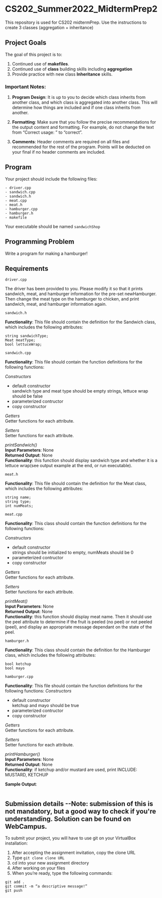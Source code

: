 # CS202_Summer2022_MidtermPrep2

This repository is used for CS202 midtermPrep. Use the instructions to create 3 classes (aggregation + inheritance)

## Project Goals
The goal of this project is to:
1.	Continued use of **makefiles**.
2.  Continued use of **class** building skills including **aggregation**
3.  Provide practice with new class **Inheritance** skills.

### Important Notes:
1.    **Program Design**: It is up to you to decide which class inherits from another class, and which class is aggregated into another class. This will determine how things are included and if one class inherits from another.

2.    **Formatting**: Make sure that you follow the precise recommendations for the output content and formatting. For example, do not change the text from “Correct usage: ” to “correct”. 

3.    **Comments**: Header comments are required on all files and recommended for the rest of the program. Points will be deducted on your final if no header comments are included.
## Program
Your project should include the following files:
```
- driver.cpp
- sandwich.cpp
- sandwich.h
- meat.cpp
- meat.h
- hamburger.cpp
- hamburger.h
- makefile  
```
Your executable should be named ```sandwichShop```
## Programming Problem
Write a program for making a hamburger!

## Requirements
```
driver.cpp
```
The driver has been provided to you. Please modify it so that it prints sandwich, meat, and hamburger information for the pre-set newHamburger. Then change the meat type on the hamburger to chicken, and print sandwich, meat, and hamburger information again.

```
sandwich.h
```
**Functionality**: This file should contain the definition for the Sandwich class, which includes the following attributes:  
```
string sandwichType;
Meat meatType; 
bool lettuceWrap;
```
```
sandwich.cpp
```
**Functionality**: This file should contain the function definitions for the following functions:

*Constructors*  
- default constructor  
sandwich type and meat type should be empty strings, lettuce wrap should be false
- parameterized contructor  
- copy constructor  

*Getters*  
Getter functions for each attribute. 

*Setters*  
Setter functions for each attribute.

*printSandwich()*     
**Input Parameters**: None  
**Returned Output**: None  
**Functionality**: this function should display sandwich type and whether it is a lettuce wrap(see output example at the end, or run executable).  
```
meat.h
```
**Functionality**: This file should contain the definition for the Meat class, which includes the following attributes:  
```
string name;
string type;
int numMeats;
```
```
meat.cpp
```
**Functionality**: This class should contain the function definitions for the following functions:  

*Constructors*  
- default constructor  
strings should be initialized to empty, numMeats should be 0
- parameterized contructor  
- copy constructor  

*Getters*  
Getter functions for each attribute. 

*Setters*  
Setter functions for each attribute.

*printMeat()*  
**Input Parameters**: None  
**Returned Output**: None  
**Functionality**: this function should display meat name. Then it should use the peel attribute to determine if the fruit is peeled (no peel) or not peeled (peel), and display an appropriate message dependant on the state of the peel.  
```
hamburger.h
```
**Functionality**: This class should contain the definition for the Hamburger class, which includes the following attributes:  

```
bool ketchup
bool mayo
```


```
hamburger.cpp
```
**Functionality**: This file should contain the function definitions for the following functions: 
 *Constructors*  
- default constructor  
ketchup and mayo should be true
- parameterized contructor  
- copy constructor  

*Getters*  
Getter functions for each attribute. 

*Setters*  
Setter functions for each attribute.

*printHamburger()*  
**Input Parameters**: None   
**Returned Output**: None  
**Functionality**: if ketchup and/or mustard are used, print INCLUDE: MUSTARD, KETCHUP


**Sample Output**:
```

```

## Submission details --Note: submission of this is not mandatory, but a good way to check if you're understanding. Solution can be found on WebCampus.
To submit your project, you will have to use git on your VirtualBox installation:
1.	After accepting the assignment invitation, copy the clone URL
2.	Type 
```git clone clone URL```
3.	cd into your new assignment directory
4.	After working on your files
5.	When you’re ready, type the following commands: 
```
git add .
git commit -m “a descriptive message!”
git push
```

